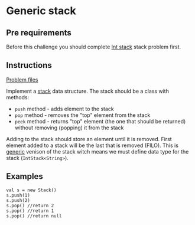 # Generic stack

## Pre requirements

Before this challenge you should complete [Int stack](/app/src/test/java/com/igorwojda/datastructure/stack/int/IntStack.md)
stack problem first.

## Instructions

[Problem files](.)

Implement a [stack](https://en.wikipedia.org/wiki/Stack) data structure. The stack should be a class with methods:
* `push` method - adds element to the stack
* `pop` method - removes the "top" element from the stack
* `peek` method - returns "top" element (the one that should be returned) without removing (popping) it from the stack

Adding to the stack should store an element until it is removed. First element added to a stack will be the last that is removed (FILO).
This is [generic](https://kotlinlang.org/docs/reference/generics.html) venison of the stack witch means we must define data type for the
stack (`IntStack<String>`).

## Examples

```
val s = new Stack()
s.push(1)
s.push(2)
s.pop() //return 2
s.pop() //return 1
s.pop() //return null
```


